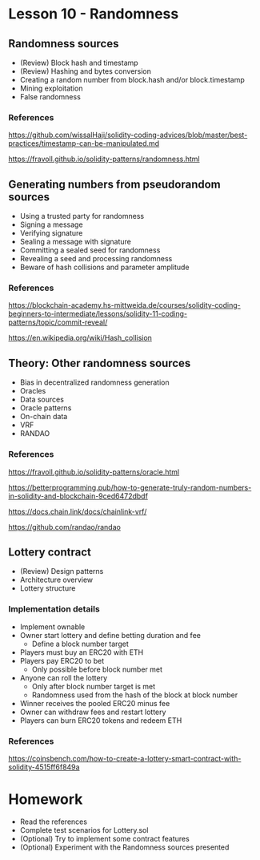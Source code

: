 # Lesson 10 - Randomness
## Randomness sources
* (Review) Block hash and timestamp
* (Review) Hashing and bytes conversion
* Creating a random number from block.hash and/or block.timestamp
* Mining exploitation
* False randomness
### References
https://github.com/wissalHaji/solidity-coding-advices/blob/master/best-practices/timestamp-can-be-manipulated.md

https://fravoll.github.io/solidity-patterns/randomness.html
## Generating numbers from pseudorandom sources
* Using a trusted party for randomness
* Signing a message
* Verifying signature
* Sealing a message with signature
* Committing a sealed seed for randomness
* Revealing a seed and processing randomness
* Beware of hash collisions and parameter amplitude
### References
https://blockchain-academy.hs-mittweida.de/courses/solidity-coding-beginners-to-intermediate/lessons/solidity-11-coding-patterns/topic/commit-reveal/

https://en.wikipedia.org/wiki/Hash_collision
## Theory: Other randomness sources
* Bias in decentralized randomness generation
* Oracles
* Data sources
* Oracle patterns
* On-chain data
* VRF
* RANDAO
### References
https://fravoll.github.io/solidity-patterns/oracle.html

https://betterprogramming.pub/how-to-generate-truly-random-numbers-in-solidity-and-blockchain-9ced6472dbdf

https://docs.chain.link/docs/chainlink-vrf/

https://github.com/randao/randao
## Lottery contract
* (Review) Design patterns
* Architecture overview
* Lottery structure
### Implementation details
* Implement ownable
* Owner start lottery and define betting duration and fee
  * Define a block number target
* Players must buy an ERC20 with ETH
* Players pay ERC20 to bet
  * Only possible before block number met
* Anyone can roll the lottery
  * Only after block number target is met
  * Randomness used from the hash of the block at block number
* Winner receives the pooled ERC20 minus fee
* Owner can withdraw fees and restart lottery
* Players can burn ERC20 tokens and redeem ETH

### References
https://coinsbench.com/how-to-create-a-lottery-smart-contract-with-solidity-4515ff6f849a
# Homework
* Read the references
* Complete test scenarios for Lottery.sol
* (Optional) Try to implement some contract features
* (Optional) Experiment with the Randomness sources presented

